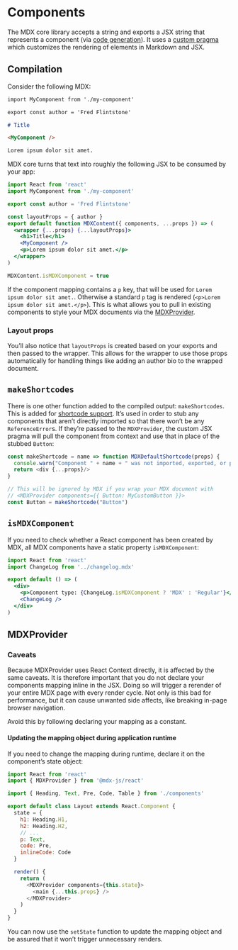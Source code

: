 # Components

The MDX core library accepts a string and exports a JSX string
that represents a component (via [code generation][code-generation]).
It uses a [custom pragma](/blog/custom-pragma) which customizes
the rendering of elements in Markdown and JSX.

## Compilation

Consider the following MDX:

```markdown
import MyComponent from './my-component'

export const author = 'Fred Flintstone'

# Title

<MyComponent />

Lorem ipsum dolor sit amet.
```

MDX core turns that text into roughly the following JSX to be consumed by your
app:

```jsx
import React from 'react'
import MyComponent from './my-component'

export const author = 'Fred Flintstone'

const layoutProps = { author }
export default function MDXContent({ components, ...props }) => (
  <wrapper {...props} {...layoutProps}>
    <h1>Title</h1>
    <MyComponent />
    <p>Lorem ipsum dolor sit amet.</p>
  </wrapper>
)

MDXContent.isMDXComponent = true
```

If the component mapping contains a `p` key, that will be used for
`Lorem ipsum dolor sit amet.`.
Otherwise a standard `p` tag is rendered (`<p>Lorem ipsum dolor sit amet.</p>`).
This is what allows you to pull in existing components to style your MDX
documents via the [MDXProvider](#mdxprovider).

### Layout props

You’ll also notice that `layoutProps` is created based on your exports
and then passed to the wrapper.  This allows for the wrapper to use
those props automatically for handling things like adding an author
bio to the wrapped document.

## `makeShortcodes`

There is one other function added to the compiled output: `makeShortcodes`.
This is added for [shortcode support](/guides/shortcodes).  It’s used in order
to stub any components that aren’t directly imported so that there won’t be
any `ReferenceError`s.  If they’re passed to the `MDXProvider`, the custom
JSX pragma will pull the component from context and use that in place of the
stubbed `Button`:

```js
const makeShortcode = name => function MDXDefaultShortcode(props) {
  console.warn("Component " + name + " was not imported, exported, or provided by MDXProvider as global scope")
  return <div {...props}/>
}

// This will be ignored by MDX if you wrap your MDX document with
// <MDXProvider components={{ Button: MyCustomButton }}>
const Button = makeShortcode("Button")
```

## `isMDXComponent`

If you need to check whether a React component has been created by MDX,
all MDX components have a static property `isMDXComponent`:

```jsx
import React from 'react'
import ChangeLog from '../changelog.mdx'

export default () => (
  <div>
    <p>Component type: {ChangeLog.isMDXComponent ? 'MDX' : 'Regular'}</p>
    <ChangeLog />
  </div>
)
```

## MDXProvider

### Caveats

Because MDXProvider uses React Context directly, it is affected by
the same caveats.  It is therefore important that you do not declare
your components mapping inline in the JSX.  Doing so will trigger a rerender
of your entire MDX page with every render cycle.  Not only is this bad for
performance, but it can cause unwanted side affects, like breaking in-page
browser navigation.

Avoid this by following declaring your mapping as a constant.

#### Updating the mapping object during application runtime

If you need to change the mapping during runtime, declare it on the componentʼs
state object:

```js
import React from 'react'
import { MDXProvider } from '@mdx-js/react'

import { Heading, Text, Pre, Code, Table } from './components'

export default class Layout extends React.Component {
  state = {
    h1: Heading.H1,
    h2: Heading.H2,
    // ...
    p: Text,
    code: Pre,
    inlineCode: Code
  }

  render() {
    return (
      <MDXProvider components={this.state}>
        <main {...this.props} />
      </MDXProvider>
    )
  }
}
```

You can now use the `setState` function to update the mapping object and be
assured that it wonʼt trigger unnecessary renders.

[code-generation]: https://en.wikipedia.org/wiki/Code_generation_(compiler)
